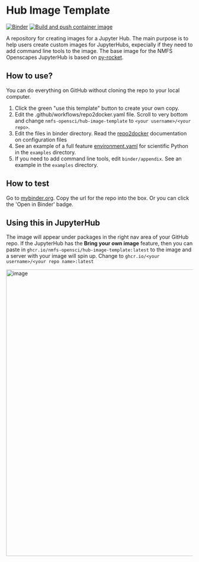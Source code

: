 # Hub Image Template
[![Binder](https://mybinder.org/badge_logo.svg)](https://mybinder.org/v2/gh/nmfs-opensci/hub-image-template/HEAD)
[![Build and push container image](https://github.com/nmfs-opensci/hub-image-template/actions/workflows/repo2docker.yaml/badge.svg)](https://github.com/nmfs-opensci/py-rocket-2/actions/workflows/repo2docker.yaml)

A repository for creating images for a Jupyter Hub. The main purpose is to help users create custom images for JupyterHubs, expecially if they need to add command line tools to the image.  The base image for the NMFS Openscapes JupyterHub is based on [py-rocket](https://github.com/nmfs-opensci/py-rocket-2/tree/main).

## How to use? 

You can do everything on GitHub without cloning the repo to your local computer.

1. Click the green "use this template" button to create your own copy.
2. Edit the .github/workflows/repo2docker.yaml file. Scroll to very bottom and change `nmfs-opensci/hub-image-template` to `<your username>/<your repo>`.
3. Edit the files in binder directory. Read the [repo2docker](https://repo2docker.readthedocs.io/en/latest/config_files.html#environment-yml-install-a-conda-environment) documentation on configuration files
4. See an example of a full feature [environment.yaml](https://github.com/nmfs-opensci/hub-image-template/blob/main/examples/earth-sci-env.yaml) for scientific Python in the `examples` directory.
5. If you need to add command line tools, edit `binder/appendix`. See an example in the `examples` directory.

## How to test

Go to [mybinder.org](https://mybinder.org/). Copy the url for the repo into the box. Or you can click the 'Open in Binder' badge.

## Using this in JupyterHub

The image will appear under packages in the right nav area of your GitHub repo. If the JupyterHub has the **Bring your own image** feature, then you can paste in `ghcr.io/nmfs-opensci/hub-image-template:latest` to the image and a server with your image will spin up. Change to `ghcr.io/<your username>/<your repo name>:latest`

<img width="772" alt="image" src="https://github.com/user-attachments/assets/13f1d200-b8a6-44e1-a9db-537260b21ec4">

